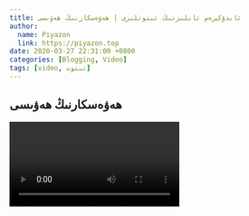 ```yaml
---
title: ئابدۇكېرەم ئابلىزنىڭ ئىتوتلىرى | ھەۋەسكارنىڭ ھەۋىسى
author:
  name: Piyazon
  link: https://piyazon.top
date: 2020-03-27 22:31:00 +0800
categories: [Blogging, Video]
tags: [video, ئىتوت]
---
```


<style>
  @import url(/assets/css/uyghur.css);
</style>


<!-- 1 -->
<h2 class="sub-title">
  ھەۋەسكارنىڭ ھەۋىسى
</h2>
<video id="player1" playsinline controls
  data-poster="https://git.lug.ustc.edu.cn/flame3/images/-/raw/main/old-salon/abdu/0.jpg" wxv="wxv_1267622315538481152"
  src="">
  <source src="" type="video/mp4" class="p1s2" size="720" />
  <source src="" type="video/mp4" class="p1s3" size="480" />
</video>
<script>
  $.getJSON('https://api.allorigins.win/get?url=' + encodeURIComponent('http://mp.weixin.qq.com/mp/videoplayer?action=get_mp_video_play_url&vid=' + $("#player1").attr("wxv")), function (data) {
    const respon = jQuery.parseJSON(data.contents);
    const gaoqing = respon['url_info'][0]['url'].slice(0, 4) + "s" + respon['url_info'][0]['url'].slice(4);
    const biaoqing = respon['url_info'][1]['url'].slice(0, 4) + "s" + respon['url_info'][1]['url'].slice(4);
    $("#player1").attr("src", gaoqing);
    $(".p1s2").attr("src", gaoqing);
    $(".p1s3").attr("src", biaoqing);
  });
</script>

<!-- Plyr Video Player -->

<script src="/assets/js/plyr/plyr.js"></script>
<script>
  const player1 = new Plyr("#player1", {
    fullscreen: { enabled: true, fallback: true, iosNative: true, container: null },
    speed: { selected: 1, options: [0.5, 0.75, 1, 1.25, 1.5] },
  });
</script>
